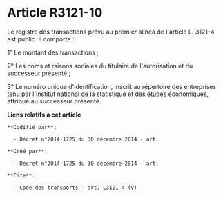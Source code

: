 # Article R3121-10

Le registre des transactions prévu au premier alinéa de l'article L. 3121-4 est public. Il comporte : 

1° Le montant des transactions ; 

2° Les noms et raisons sociales du titulaire de l'autorisation et du successeur présenté ; 

3° Le numéro unique d'identification, inscrit au répertoire des entreprises tenu par l'Institut national de la statistique et
des études économiques, attribué au successeur présenté.

**Liens relatifs à cet article**

	**Codifié par**:

	  - Décret n°2014-1725 du 30 décembre 2014 - art.

	**Créé par**:

	  - Décret n°2014-1725 du 30 décembre 2014 - art.

	**Cite**:

	  - Code des transports - art. L3121-4 (V)
